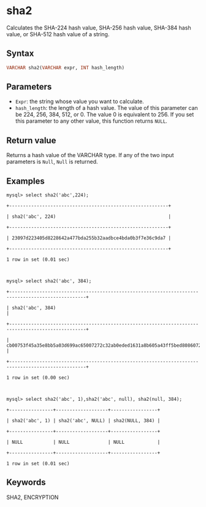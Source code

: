 # sha2

Calculates the SHA-224 hash value, SHA-256 hash value, SHA-384 hash value, or SHA-512 hash value of a string.

## Syntax

```Haskell
VARCHAR sha2(VARCHAR expr, INT hash_length)
```

## Parameters

- `Expr`: the string whose value you want to calculate.
- `hash_length`: the length of a hash value. The value of this parameter can be 224, 256, 384, 512, or 0. The value 0 is equivalent to 256. If you set this parameter to any other value, this function returns `NULL`.

## Return value

Returns a hash value of the VARCHAR type. If any of the two input parameters is `Null`, `Null` is returned.

## Examples

```Plain Text
mysql> select sha2('abc',224);

+----------------------------------------------------------+

| sha2('abc', 224)                                         |

+----------------------------------------------------------+

| 23097d223405d8228642a477bda255b32aadbce4bda0b3f7e36c9da7 |

+----------------------------------------------------------+

1 row in set (0.01 sec)



mysql> select sha2('abc', 384);

+--------------------------------------------------------------------------------------------------+

| sha2('abc', 384)                                                                                 |

+--------------------------------------------------------------------------------------------------+

| cb00753f45a35e8bb5a03d699ac65007272c32ab0eded1631a8b605a43ff5bed8086072ba1e7cc2358baeca134c825a7 |

+--------------------------------------------------------------------------------------------------+

1 row in set (0.00 sec)



mysql> select sha2('abc', 1),sha2('abc', null), sha2(null, 384);

+----------------+-------------------+-----------------+

| sha2('abc', 1) | sha2('abc', NULL) | sha2(NULL, 384) |

+----------------+-------------------+-----------------+

| NULL           | NULL              | NULL            |

+----------------+-------------------+-----------------+

1 row in set (0.01 sec)
```

## Keywords

SHA2, ENCRYPTION
